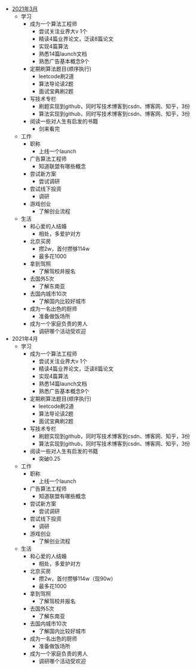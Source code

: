* [2021年3月](/hidden/src/2021_03_life_plan.md)
    * 学习
        * 成为一个算法工程师
            * 尝试关注业界大v 1个
            * 精读4篇业界论文，泛读8篇论文
            * 实现4篇算法
            * 熟悉14篇launch文档
            * 熟悉广告基本概念9个
        * 定期刷算法题目(顺序执行)
            * leetcode刷2道
            * 算法导论读2题
            * 面试宝典刷2题
        * 写技术专栏
            * 刷题实现到github，同时写技术博客到csdn、博客网、知乎，3份
            * 算法实现到github，同时写技术博客到csdn、博客网、知乎，3份
        * 阅读一些对人生有启发的书籍
            * 剑来看完
    * 工作
        * 职称
            * 上线一个launch
        * 广告算法工程师
            * 知道联盟有哪些概念
        * 尝试新方案
            * 尝试调研
        * 尝试线下投资
            * 调研
        * 游戏创业
            * 了解创业流程
    * 生活
        * 和心爱的人结婚
            * 相处，多爱护对方
        * 北京买房
            * 攒2w，首付攒够114w
            * 最多花1000
        * 拿到驾照
            * 了解驾校并报名
        * 去国外5次
            * 了解东南亚
        * 去国内城市10次
            * 了解国内比较好城市
        * 成为一名出色的厨师
            * 准备做饭场所
        * 成为一个家庭负责的男人
            * 调研哪个活动受欢迎
* 2021年4月
    * 学习
        * 成为一个算法工程师
            * 尝试关注业界大v 1个
            * 精读4篇业界论文，泛读8篇论文
            * 实现4篇算法
            * 熟悉14篇launch文档
            * 熟悉广告基本概念9个
        * 定期刷算法题目(顺序执行)
            * leetcode刷2道
            * 算法导论读2题
            * 面试宝典刷2题
        * 写技术专栏
            * 刷题实现到github，同时写技术博客到csdn、博客网、知乎，3份
            * 算法实现到github，同时写技术博客到csdn、博客网、知乎，3份
        * 阅读一些对人生有启发的书籍
            * 突破0.25
    * 工作
        * 职称
            * 上线一个launch
        * 广告算法工程师
            * 知道联盟有哪些概念
        * 尝试新方案
            * 尝试调研
        * 尝试线下投资
            * 调研
        * 游戏创业
            * 了解创业流程
    * 生活
        * 和心爱的人结婚
            * 相处，多爱护对方
        * 北京买房
            * 攒2w，首付攒够114w（现90w）
            * 最多花1000
        * 拿到驾照
            * 了解驾校并报名
        * 去国外5次
            * 了解东南亚
        * 去国内城市10次
            * 了解国内比较好城市
        * 成为一名出色的厨师
            * 准备做饭场所
        * 成为一个家庭负责的男人
            * 调研哪个活动受欢迎

